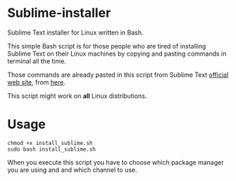 # Sublime-installer
Sublime Text installer for Linux written in Bash.

This simple Bash script is for those people who are tired of installing Sublime Text on their Linux machines by copying and pasting commands in terminal all the time.

Those commands are already pasted in this script from Sublime Text [official web site](https://www.sublimetext.com/), from [here](https://www.sublimetext.com/docs/linux_repositories.html).

This script might work on **all** Linux distributions.

# Usage
```
chmod +x install_sublime.sh
sudo bash install_sublime.sh
```
When you execute this script you have to choose which package manager you are using and and which channel to use.
